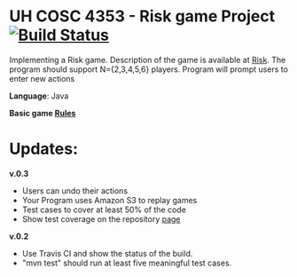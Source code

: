 # UH COSC 4353 - Risk game Project [![Build Status](https://travis-ci.org/dxvo/Risk.svg?branch=master)](https://travis-ci.org/dxvo/Risk)

Implementing a Risk game. Description of the game is available at [Risk](http://www.ultraboardgames.com/risk/index.php). The program should support  N={2,3,4,5,6} players. Program will prompt users to enter new actions

**Language**: Java 

**Basic game [Rules](http://www.ultraboardgames.com/risk/game-rules.php)**
# Updates:
**v.0.3**
- Users can undo their actions
- Your Program uses Amazon S3 to replay games 
- Test cases to cover at least 50% of the code
- Show test coverage on the repository [page](https://blog.frankel.ch/travis-ci-tutorial-for-java-projects/)

**v.0.2**
-  Use Travis CI and show the status of the build.
- "mvn test" should run at least five meaningful test cases.
